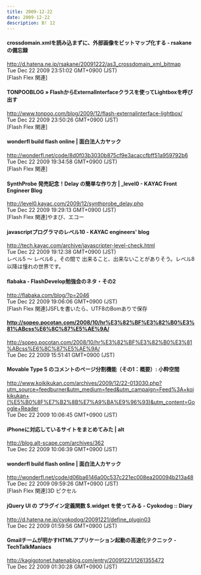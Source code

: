 ```yaml
---
title: 2009-12-22
date: 2009-12-22
description: B! 12
---
```


#### crossdomain.xmlを読み込まずに、外部画像をビットマップ化する - rsakaneの備忘録
http://d.hatena.ne.jp/rsakane/20091222/as3_crossdomain_xml_bitmap<br>
Tue Dec 22 2009 23:51:02 GMT+0900 (JST)<br>
[Flash Flex 関連]


#### TONPOOBLOG » FlashからExternalInterfaceクラスを使ってLightboxを呼び出す 
http://www.tonpoo.com/blog/2009/12/flash-externalinterface-lightbox/<br>
Tue Dec 22 2009 23:50:26 GMT+0900 (JST)<br>
[Flash Flex 関連]


#### wonderfl build flash online | 面白法人カヤック
http://wonderfl.net/code/8d0f03b3030b875cf9e3acaccfbff51a959792b6<br>
Tue Dec 22 2009 19:34:58 GMT+0900 (JST)<br>
[Flash Flex 関連]


#### SynthProbe 発売記念！Delay の簡単な作り方 | _level0 - KAYAC Front Engineer Blog
http://level0.kayac.com/2009/12/synthprobe_delay.php<br>
Tue Dec 22 2009 19:29:13 GMT+0900 (JST)<br>
[Flash Flex 関連]やまび、エコー


#### javascriptプログラマのレベル10 - KAYAC engineers' blog
http://tech.kayac.com/archive/javascripter-level-check.html<br>
Tue Dec 22 2009 19:12:38 GMT+0900 (JST)<br>
レベル5 ～ レベル6 。その間で 出来ること、出来ないことがありそう。レベル8 以降は憧れの世界です。


#### flabaka - FlashDevelop勉強会のネタ・その2
http://flabaka.com/blog/?p=2046<br>
Tue Dec 22 2009 19:06:06 GMT+0900 (JST)<br>
[Flash Flex 関連]JSFLを書いたら、UTF8のBomありで保存


#### http://sopeo.pocotan.com/2008/10/hr%E3%82%BF%E3%82%B0%E3%81%ABcss%E6%8C%87%E5%AE%9A/
http://sopeo.pocotan.com/2008/10/hr%E3%82%BF%E3%82%B0%E3%81%ABcss%E6%8C%87%E5%AE%9A/<br>
Tue Dec 22 2009 15:51:41 GMT+0900 (JST)<br>


#### Movable Type 5 のコメントのページ分割機能（その1：概要）: 小粋空間
http://www.koikikukan.com/archives/2009/12/22-013030.php?utm_source=feedburner&utm_medium=feed&utm_campaign=Feed%3A+koikikukan+(%E5%B0%8F%E7%B2%8B%E7%A9%BA%E9%96%93)&utm_content=Google+Reader<br>
Tue Dec 22 2009 10:06:45 GMT+0900 (JST)<br>


#### iPhoneに対応しているサイトをまとめてみた | alt
http://blog.alt-scape.com/archives/362<br>
Tue Dec 22 2009 10:06:39 GMT+0900 (JST)<br>


#### wonderfl build flash online | 面白法人カヤック
http://wonderfl.net/code/d06ba6146a00c537c221ec008ea200094b213a48<br>
Tue Dec 22 2009 09:59:26 GMT+0900 (JST)<br>
[Flash Flex 関連]3D ピクセル


#### jQuery UI の プラグイン定義関数 $.widget を使ってみる - Cyokodog :: Diary
http://d.hatena.ne.jp/cyokodog/20091221/define_plugin03<br>
Tue Dec 22 2009 01:59:56 GMT+0900 (JST)<br>


#### Gmailチームが明かすHTMLアプリケーション起動の高速化テクニック - TechTalkManiacs
http://kagigotonet.hatenablog.com/entry/20091221/1261355472<br>
Tue Dec 22 2009 01:30:28 GMT+0900 (JST)<br>


